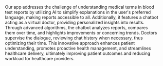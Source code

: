 Our app addresses the challenge of understanding medical terms in blood test reports by utilizing AI to simplify explanations in the user's preferred language, making reports accessible to all. Additionally, it features a chatbot acting as a virtual doctor, providing personalized insights into results. Through advanced algorithms, the chatbot analyzes reports, compares them over time, and highlights improvements or concerning trends. Doctors supervise the dialogue, reviewing chat history when necessary, thus optimizing their time. This innovative approach enhances patient understanding, promotes proactive health management, and streamlines healthcare delivery, ultimately improving patient outcomes and reducing workload for healthcare providers.
